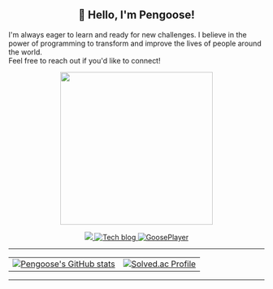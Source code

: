 
<h2 align="center">🥳 Hello, I'm Pengoose!</h2>

<p align="center">
  <div>I'm always eager to learn and ready for new challenges. I believe in the power of programming to transform and improve the lives of people around the world. </div>
  <span>Feel free to reach out if you'd like to connect!</span>
</p>

<p align="center">
  <img src="https://github.com/pengooseDev/pengooseDev/assets/73521518/ebcbc80c-4dd0-471c-af8e-2ec9665a8901" width="300"/>
</p>
<p align="center">
  <a href="mailto:pengoose_dev@naver.com">
    <img src="https://img.shields.io/badge/Email-D14836?style=for-the-badge&logo=gmail&logoColor=white" />
  </a>
  <a href="https://velog.io/@pengoose_dev" target="_blank">
    <img src="https://img.shields.io/badge/Tech blog-20C997?style=for-the-badge&logo=velog&logoColor=white" alt="Tech blog"/>
  </a>
  <a href="https://pengoose.dev/" target="_blank">
    <img src="https://img.shields.io/badge/GoosePlayer-181717?style=for-the-badge&logo=github&logoColor=white" alt="GoosePlayer"/>
  </a>
</p>

---

<table width="100%">
  <tr>
    <td align="center">
      <a href="https://github.com/pengooseDev/github-readme-stats">
        <img align="center" src="https://github-readme-stats.vercel.app/api?username=pengooseDev&show_icons=true&theme=tokyonight" alt="Pengoose's GitHub stats" />
      </a>
    </td>
    <td>
  <a href="https://solved.ac/pengooseDev/">
    <img align="center" src="http://mazassumnida.wtf/api/v2/generate_badge?boj=pengooseDev" alt="Solved.ac Profile" />
  </a>
    </td>
  </tr>
</table>

---
